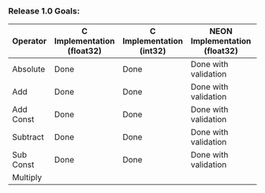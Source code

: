 ### Release 1.0 Goals:

| Operator      | C Implementation (float32) | C Implementation (int32) | NEON Implementation (float32) | NEON Implementation (int32) |
|---------------|-----------------------------|---------------------------|-------------------------------|-----------------------------|
| Absolute      |             Done               |           Done                |           Done with validation                 |                  Done with validation            |
| Add           |             Done                |            Done               |          Done with validation                 |                  Done with validation            |
| Add Const     |         Done                |            Done               |          Done with validation                 |                  Done with validation            |
| Subtract      |         Done                |            Done               |          Done with validation                 |                  Done with validation            |
| Sub Const     |          Done                |            Done               |          Done with validation                 |                  Done with validation            |
| Multiply      |                             |                           |                               |                             |


